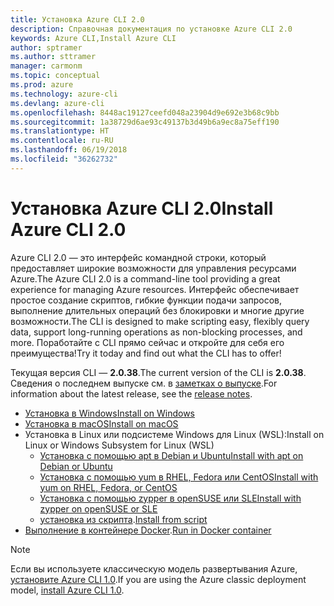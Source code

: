 ```yaml
---
title: Установка Azure CLI 2.0
description: Справочная документация по установке Azure CLI 2.0
keywords: Azure CLI,Install Azure CLI
author: sptramer
ms.author: sttramer
manager: carmonm
ms.topic: conceptual
ms.prod: azure
ms.technology: azure-cli
ms.devlang: azure-cli
ms.openlocfilehash: 8448ac19127ceefd048a23904d9e692e3b68c9bb
ms.sourcegitcommit: 1a38729d6ae93c49137b3d49b6a9ec8a75eff190
ms.translationtype: HT
ms.contentlocale: ru-RU
ms.lasthandoff: 06/19/2018
ms.locfileid: "36262732"
---
```

# <a name="install-azure-cli-20"></a><span data-ttu-id="16a81-104">Установка Azure CLI 2.0</span><span class="sxs-lookup"><span data-stu-id="16a81-104">Install Azure CLI 2.0</span></span>

<span data-ttu-id="16a81-105">Azure CLI 2.0 — это интерфейс командной строки, который предоставляет широкие возможности для управления ресурсами Azure.</span><span class="sxs-lookup"><span data-stu-id="16a81-105">The Azure CLI 2.0 is a command-line tool providing a great experience for managing Azure resources.</span></span> <span data-ttu-id="16a81-106">Интерфейс обеспечивает простое создание скриптов, гибкие функции подачи запросов, выполнение длительных операций без блокировки и многие другие возможности.</span><span class="sxs-lookup"><span data-stu-id="16a81-106">The CLI is designed to make scripting easy, flexibly query data, support long-running operations as non-blocking processes, and more.</span></span> <span data-ttu-id="16a81-107">Поработайте с CLI прямо сейчас и откройте для себя его преимущества!</span><span class="sxs-lookup"><span data-stu-id="16a81-107">Try it today and find out what the CLI has to offer!</span></span>

<span data-ttu-id="16a81-108">Текущая версия CLI — __2.0.38__.</span><span class="sxs-lookup"><span data-stu-id="16a81-108">The current version of the CLI is __2.0.38__.</span></span> <span data-ttu-id="16a81-109">Сведения о последнем выпуске см. в [заметках о выпуске](release-notes-azure-cli.md).</span><span class="sxs-lookup"><span data-stu-id="16a81-109">For information about the latest release, see the [release notes](release-notes-azure-cli.md).</span></span>

* [<span data-ttu-id="16a81-110">Установка в Windows</span><span class="sxs-lookup"><span data-stu-id="16a81-110">Install on Windows</span></span>](install-azure-cli-windows.md)
* [<span data-ttu-id="16a81-111">Установка в macOS</span><span class="sxs-lookup"><span data-stu-id="16a81-111">Install on macOS</span></span>](install-azure-cli-macos.md)
* <span data-ttu-id="16a81-112">Установка в Linux или подсистеме Windows для Linux (WSL):</span><span class="sxs-lookup"><span data-stu-id="16a81-112">Install on Linux or Windows Subsystem for Linux (WSL)</span></span>
  * [<span data-ttu-id="16a81-113">Установка с помощью apt в Debian и Ubuntu</span><span class="sxs-lookup"><span data-stu-id="16a81-113">Install with apt on Debian or Ubuntu</span></span>](install-azure-cli-apt.md)
  * [<span data-ttu-id="16a81-114">Установка с помощью yum в RHEL, Fedora или CentOS</span><span class="sxs-lookup"><span data-stu-id="16a81-114">Install with yum on RHEL, Fedora, or CentOS </span></span>](install-azure-cli-yum.md)
  * [<span data-ttu-id="16a81-115">Установка с помощью zypper в openSUSE или SLE</span><span class="sxs-lookup"><span data-stu-id="16a81-115">Install with zypper on openSUSE or SLE </span></span>](install-azure-cli-zypper.md)
  * <span data-ttu-id="16a81-116">[установка из скрипта](install-azure-cli-linux.md).</span><span class="sxs-lookup"><span data-stu-id="16a81-116">[Install from script](install-azure-cli-linux.md)</span></span>
* <span data-ttu-id="16a81-117">[Выполнение в контейнере Docker](run-azure-cli-docker.md).</span><span class="sxs-lookup"><span data-stu-id="16a81-117">[Run in Docker container](run-azure-cli-docker.md)</span></span>

> [!NOTE]
> <span data-ttu-id="16a81-118">Если вы используете классическую модель развертывания Azure, [установите Azure CLI 1.0](install-cli-version-1.0.md).</span><span class="sxs-lookup"><span data-stu-id="16a81-118">If you are using the Azure classic deployment model, [install Azure CLI 1.0](install-cli-version-1.0.md).</span></span>

